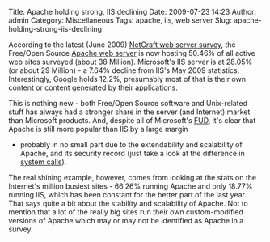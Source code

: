 Title: Apache holding strong, IIS declining
Date: 2009-07-23 14:23
Author: admin
Category: Miscellaneous
Tags: apache, iis, web server
Slug: apache-holding-strong-iis-declining

According to the latest (June 2009) [NetCraft web server survey][], the
Free/Open Source [Apache web server][] is now hosting 50.46% of all
active web sites surveyed (about 38 Million). Microsoft's IIS server is
at 28.05% (or about 29 Million) - a 7.64% decline from IIS's May 2009
statistics. Interestingly, Google holds 12.2%, presumably most of that
is their own content or content generated by their applications.

This is nothing new - both Free/Open Source software and Unix-related
stuff has always had a stronger share in the server (and Internet)
market than Microsoft products. And, despite all of Microsoft's [FUD][],
it's clear that Apache is still more popular than IIS by a large margin
- probably in no small part due to the extendability and scalability of
Apache, and its security record (just take a look at the difference in
[system calls][]).

The real shining example, however, comes from looking at the stats on
the Internet's million busiest sites - 66.26% running Apache and only
18.77% running IIS, which has been constant for the better part of the
last year. That says quite a bit about the stability and scalability of
Apache. Not to mention that a lot of the really big sites run their own
custom-modified versions of Apache which may or may not be identified as
Apache in a survey.

  [NetCraft web server survey]: http://news.netcraft.com/archives/2009/06/17/june_2009_web_server_survey.html
  [Apache web server]: http://httpd.apache.org/
  [FUD]: http://en.wikipedia.org/wiki/Fear,_uncertainty_and_doubt
  [system calls]: http://www.gauravv.com/2009/01/14/difference-between-apache-and-iis/
